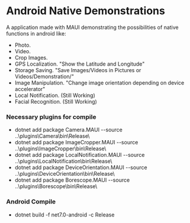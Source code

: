 # Android Native Demonstrations

A application made with MAUI demonstrating the possibilities of native functions in android like: 
- Photo.
- Video.
- Crop Images.
- GPS Localization. "Show the Latitude and Longitude"
- Storage Saving. "Save Images/Videos in Pictures or Videos/Demonstration/"
- Image Manipulation. "Change image orientation depending on device accelerator"
- Local Notification. (Still Working)
- Facial Recognition. (Still Working)

### Necessary plugins for compile
- dotnet add package Camera.MAUI --source ..\plugins\Camera\bin\Release\
- dotnet add package ImageCropper.MAUI --source ..\plugins\ImageCropper\bin\Release\
- dotnet add package LocalNotification.MAUI --source ..\plugins\LocalNotification\bin\Release\
- dotnet add package DeviceOrientation.MAUI --source ..\plugins\DeviceOrientation\bin\Release\
- dotnet add package Borescope.MAUI --source ..\plugins\Borescope\bin\Release\

### Android Compile
- dotnet build -f net7.0-android -c Release